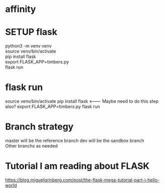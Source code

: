 # affinity

# SETUP flask
python3 -m venv venv  
source venv/bin/activate  
pip install flask  
export FLASK_APP=timbers.py  
flask run   

# flask run
source venv/bin/activate
pip install flask    <---  Maybe need to do this step also? 
export FLASK_APP=timbers.py
flask run

# Branch strategy  
master will be the reference branch
dev will be the sandbox branch  
Other branchs as needed  


# Tutorial I am reading about FLASK 
https://blog.miguelgrinberg.com/post/the-flask-mega-tutorial-part-i-hello-world  

